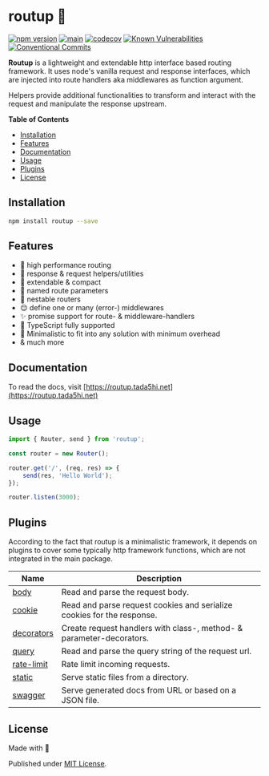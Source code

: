 # routup 🧙‍

[![npm version](https://badge.fury.io/js/routup.svg)](https://badge.fury.io/js/routup)
[![main](https://github.com/Tada5hi/routup/actions/workflows/main.yml/badge.svg)](https://github.com/Tada5hi/routup/actions/workflows/main.yml)
[![codecov](https://codecov.io/gh/tada5hi/routup/branch/master/graph/badge.svg?token=CLIA667K6V)](https://codecov.io/gh/tada5hi/routup)
[![Known Vulnerabilities](https://snyk.io/test/github/Tada5hi/routup/badge.svg)](https://snyk.io/test/github/Tada5hi/routup)
[![Conventional Commits](https://img.shields.io/badge/Conventional%20Commits-1.0.0-%23FE5196?logo=conventionalcommits&logoColor=white)](https://conventionalcommits.org)

**Routup** is a lightweight and extendable http interface based routing framework.
It uses node's vanilla request and response interfaces, which are injected into route handlers aka middlewares as function argument.

Helpers provide additional functionalities to transform and interact with the request and manipulate the response upstream.

**Table of Contents**

- [Installation](#installation)
- [Features](#features)
- [Documentation](#documentation)
- [Usage](#usage)
- [Plugins](#plugins)
- [License](#license)

## Installation

```bash
npm install routup --save
```

## Features

- 🚀 high performance routing
- 🧰 response & request helpers/utilities
- 💼 extendable & compact
- 🛫 named route parameters
- 📁 nestable routers
- 😌 define one or many (error-) middlewares
- ✨ promise support for route- & middleware-handlers
- 👕 TypeScript fully supported
- 🤏 Minimalistic to fit into any solution with minimum overhead
- & much more

## Documentation

To read the docs, visit [https://routup.tada5hi.net](https://routup.tada5hi.net)

## Usage

```typescript
import { Router, send } from 'routup';

const router = new Router();

router.get('/', (req, res) => {
    send(res, 'Hello World');
});

router.listen(3000);
```

## Plugins

According to the fact that routup is a minimalistic framework, it depends on plugins to cover some 
typically http framework functions, which are not integrated in the main package.

| Name                                                           | Description                                                            |
|----------------------------------------------------------------|------------------------------------------------------------------------|
| [body](https://www.npmjs.com/package/@routup/body)             | Read and parse the request body.                                       |
| [cookie](https://www.npmjs.com/package/@routup/cookie)         | Read and parse request cookies and serialize cookies for the response. |
| [decorators](https://www.npmjs.com/package/@routup/decorators) | Create request handlers with class-, method- & parameter-decorators.   |
| [query](https://www.npmjs.com/package/@routup/query)           | Read and parse the query string of the request url.                    |
| [rate-limit](https://www.npmjs.com/package/@routup/rate-limit) | Rate limit incoming requests.                                          |
| [static](https://www.npmjs.com/package/@routup/static)         | Serve static files from a directory.                                   |
| [swagger](https://www.npmjs.com/package/@routup/swagger)       | Serve generated docs from URL or based on a JSON file.                 |

## License

Made with 💚

Published under [MIT License](./LICENSE).
